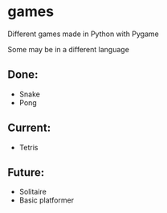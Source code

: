 # games
Different games made in Python with Pygame

Some may be in a different language

## Done:
* Snake
* Pong

## Current:
* Tetris

## Future:
* Solitaire
* Basic platformer
